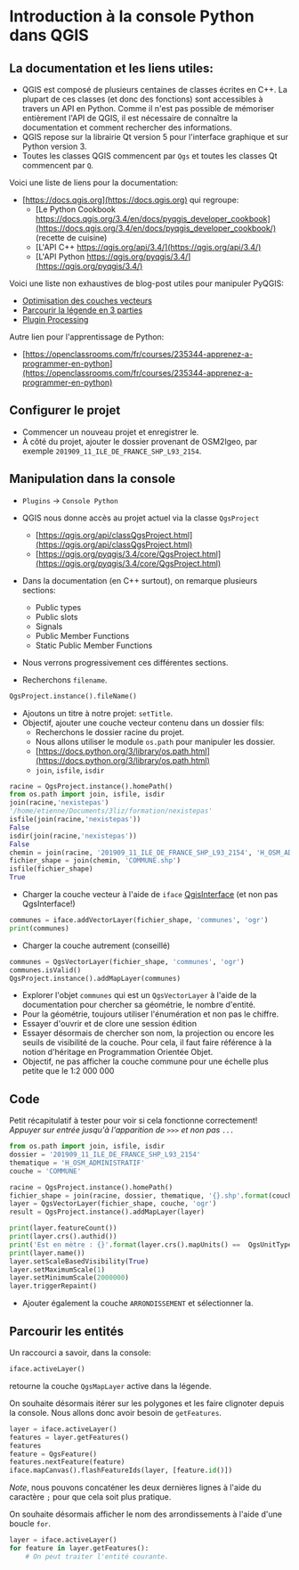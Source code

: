 # Introduction à la console Python dans QGIS

## La documentation et les liens utiles:

* QGIS est composé de plusieurs centaines de classes écrites en C++. La plupart de ces classes (et donc des fonctions) sont accessibles à travers un API en Python. Comme il n'est pas possible de mémoriser entièrement l'API de QGIS, il est nécessaire de connaître la documentation et comment rechercher des informations.
* QGIS repose sur la librairie Qt version 5 pour l'interface graphique et sur Python version 3.
* Toutes les classes QGIS commencent par `Qgs` et toutes les classes Qt commencent par `Q`.

Voici une liste de liens pour la documentation:

* [https://docs.qgis.org](https://docs.qgis.org) qui regroupe:
	* [Le Python Cookbook https://docs.qgis.org/3.4/en/docs/pyqgis_developer_cookbook](https://docs.qgis.org/3.4/en/docs/pyqgis_developer_cookbook/) (recette de cuisine)
	* [L'API C++ https://qgis.org/api/3.4/](https://qgis.org/api/3.4/)
	* [L'API Python https://qgis.org/pyqgis/3.4/](https://qgis.org/pyqgis/3.4/)

Voici une liste non exhaustives de blog-post utiles pour manipuler PyQGIS:

* [Optimisation des couches vecteurs](https://nyalldawson.net/2016/10/speeding-up-your-pyqgis-scripts/)
* [Parcourir la légende en 3 parties](https://www.lutraconsulting.co.uk/blog/2014/07/06/qgis-layer-tree-api-part-1/)
* [Plugin Processing](http://www.qgistutorials.com/en/docs/3/processing_python_plugin.html)

Autre lien pour l'apprentissage de Python:
* [https://openclassrooms.com/fr/courses/235344-apprenez-a-programmer-en-python](https://openclassrooms.com/fr/courses/235344-apprenez-a-programmer-en-python)

## Configurer le projet

* Commencer un nouveau projet et enregistrer le.
* À côté du projet, ajouter le dossier provenant de OSM2Igeo, par exemple `201909_11_ILE_DE_FRANCE_SHP_L93_2154`.

## Manipulation dans la console

* `Plugins` -> `Console Python`
* QGIS nous donne accès au projet actuel via la classe `QgsProject`
	* [https://qgis.org/api/classQgsProject.html](https://qgis.org/api/classQgsProject.html)
	* [https://qgis.org/pyqgis/3.4/core/QgsProject.html](https://qgis.org/pyqgis/3.4/core/QgsProject.html)
	
* Dans la documentation (en C++ surtout), on remarque plusieurs sections:
	* Public types
	* Public slots
	* Signals
	* Public Member Functions
	* Static Public Member Functions
* Nous verrons progressivement ces différentes sections.
* Recherchons `filename`.
```python
QgsProject.instance().fileName()
```
* Ajoutons un titre à notre projet: `setTitle`.
* Objectif, ajouter une couche vecteur contenu dans un dossier fils:
	* Recherchons le dossier racine du projet.
	* Nous allons utiliser le module `os.path` pour manipuler les dossier.
	* [https://docs.python.org/3/library/os.path.html](https://docs.python.org/3/library/os.path.html)
	* `join`, `isfile`, `isdir`

```python
racine = QgsProject.instance().homePath()
from os.path import join, isfile, isdir
join(racine,'nexistepas')
'/home/etienne/Documents/3liz/formation/nexistepas'
isfile(join(racine,'nexistepas'))
False
isdir(join(racine,'nexistepas'))
False
chemin = join(racine, '201909_11_ILE_DE_FRANCE_SHP_L93_2154', 'H_OSM_ADMINISTRATIF')
fichier_shape = join(chemin, 'COMMUNE.shp')
isfile(fichier_shape)
True
```
* Charger la couche vecteur à l'aide de `iface` [QgisInterface](https://qgis.org/api/classQgisInterface.html) (et non pas QgsInterface!)
```python
communes = iface.addVectorLayer(fichier_shape, 'communes', 'ogr')
print(communes)
```
* Charger la couche autrement (conseillé)
```python
communes = QgsVectorLayer(fichier_shape, 'communes', 'ogr')
communes.isValid()
QgsProject.instance().addMapLayer(communes)
```
* Explorer l'objet `communes` qui est un `QgsVectorLayer` à l'aide de la documentation pour chercher sa géométrie, le nombre d'entité.
* Pour la géométrie, toujours utiliser l'énumération et non pas le chiffre.
* Essayer d'ouvrir et de clore une session édition
* Essayer désormais de chercher son nom, la projection ou encore les seuils de visibilité de la couche. Pour cela, il faut faire référence à la notion d'héritage en Programmation Orientée Objet.
* Objectif, ne pas afficher la couche commune pour une échelle plus petite que le 1:2 000 000

## Code

Petit récapitulatif à tester pour voir si cela fonctionne correctement!
*Appuyer sur entrée jusqu'à l'apparition de `>>>` et non pas `...`*

```python
from os.path import join, isfile, isdir
dossier = '201909_11_ILE_DE_FRANCE_SHP_L93_2154'
thematique = 'H_OSM_ADMINISTRATIF'
couche = 'COMMUNE'

racine = QgsProject.instance().homePath()
fichier_shape = join(racine, dossier, thematique, '{}.shp'.format(couche))
layer = QgsVectorLayer(fichier_shape, couche, 'ogr')
result = QgsProject.instance().addMapLayer(layer)

print(layer.featureCount())
print(layer.crs().authid())
print('Est en mètre : {}'.format(layer.crs().mapUnits() ==  QgsUnitTypes.DistanceMeters))
print(layer.name())
layer.setScaleBasedVisibility(True)
layer.setMaximumScale(1)
layer.setMinimumScale(2000000)
layer.triggerRepaint()
```

* Ajouter également la couche `ARRONDISSEMENT` et sélectionner la.

## Parcourir les entités

Un raccourci a savoir, dans la console:
```python
iface.activeLayer()
```
retourne la couche `QgsMapLayer` active dans la légende.

On souhaite désormais itérer sur les polygones et les faire clignoter depuis la console.
Nous allons donc avoir besoin de `getFeatures`.

```python
layer = iface.activeLayer()
features = layer.getFeatures()
features
feature = QgsFeature()
features.nextFeature(feature)
iface.mapCanvas().flashFeatureIds(layer, [feature.id()])
```
*Note*, nous pouvons concaténer les deux dernières lignes à l'aide du caractère `;` pour que cela soit plus pratique.

On souhaite désormais afficher le nom des arrondissements à l'aide d'une boucle `for`.

```python
layer = iface.activeLayer()
for feature in layer.getFeatures():
    # On peut traiter l'entité courante.    
```
